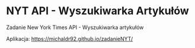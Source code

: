 # NYT API - Wyszukiwarka Artykułów
Zadanie New York Times API - Wyszukiwarka artykułów

Aplikacja:
https://michaldr92.github.io/zadanieNYT/
